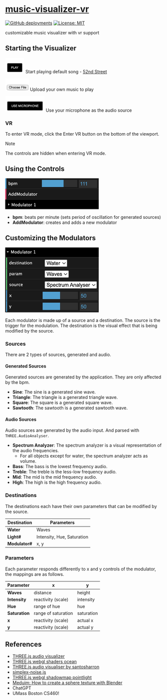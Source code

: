 # [music-visualizer-vr][pages-url]

[![GitHub deployments][pages]][pages-url]
[![License: MIT][license]][license-url]

customizable music visualizer with vr support

## Starting the Visualizer

<img src="images/play_button.png" alt="Alt text" height="50"> Start playing default song - [52nd Street](https://yewtu.be/watch?v=OIFASfPkw9g)

<img src="images/upload_button.png" alt="Alt text" height="40"> Upload your own music to play

<img src="images/mic_button.png" alt="Alt text" height="50"> Use your microphone as the audio source

### VR

To enter VR mode, click the Enter VR button on the bottom of the viewport.

> [!NOTE]
> The controls are hidden when entering VR mode.

## Using the Controls

<img src="images/controls.png" alt="Alt text" width="300">

- **bpm**: beats per minute (sets period of oscillation for generated sources)
- **AddModulator**: creates and adds a new modulator

## Customizing the Modulators

<img src="images/modulator.png" alt="Alt text" width="300">

Each modulator is made up of a source and a destination. The source is the trigger for the modulation. The destination is the visual effect that is being modified by the source.

### Sources

There are 2 types of sources, generated and audio.

#### Generated Sources

Generated sources are generated by the application. They are only affected by the bpm.

- **Sine**: The sine is a generated sine wave.
- **Triangle**: The triangle is a generated triangle wave.
- **Square**: The square is a generated square wave.
- **Sawtooth**: The sawtooth is a generated sawtooth wave.

#### Audio Sources

Audio sources are generated by the audio input. And parsed with `THREE.AudioAnalyser`.

- **Spectrum Analyzer**: The spectrum analyzer is a visual representation of the audio frequencies.
    - For all objects except for water, the spectrum analyzer acts as volume.
- **Bass**: The bass is the lowest frequency audio.
- **Treble**: The treble is the less-low frequency audio.
- **Mid**: The mid is the mid frequency audio.
- **High**: The high is the high frequency audio.

### Destinations

The destinations each have their own parameters that can be modified by the source.

| Destination    | Parameters                 |
|----------------|----------------------------|
| **Water**      | Waves                      |
| **Light#**     | Intensity, Hue, Saturation |
| **Modulator#** | x, y                       |

### Parameters

Each parameter responds differently to x and y controls of the modulator, the mappings are as follows.

| Parameter      | x                  | y          |
|----------------|--------------------|------------|
| **Waves**      | distance           | height     |
| **Intensity**  | reactivity (scale) | intensity  |
| **Hue**        | range of hue     | hue        |
| **Saturation** | range of saturation     | saturation |
| **x**          | reactivity (scale) | actual x   |
| **y**          | reactivity (scale) | actual y   |

## References

- [THREE.js audio visualizer](https://github.com/mrdoob/three.js/blob/master/examples/webaudio_visualizer.html)
- [THREE.js webgl shaders ocean](https://github.com/mrdoob/three.js/blob/master/examples/webgl_shaders_ocean.html)
- [THREE.js audio visualiser by santosharron](https://github.com/santosharron/audio-visualizer-three-js)
- [simplex-noise.js](https://29a.ch/simplex-noise/docs/index.html#400)
- [THREE.js webgl shadowmap pointlight](https://github.com/mrdoob/three.js/blob/master/examples/webgl_shadowmap_pointlight.html)
- [Meduim: How to create a sphere texture with Blender](https://medium.com/geekculture/how-to-create-textures-for-three-js-spheregeometry-using-blender-d20a907b5b47)
- ChatGPT
- UMass Boston CS460!

[pages]: https://img.shields.io/github/deployments/ethab83/music-visualizer-vr/github-pages
[pages-url]: https://ethab83.github.io/music-visualizer-vr/
[license]: https://img.shields.io/badge/License-MIT-yellow.svg
[license-url]: https://opensource.org/licenses/MIT

